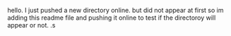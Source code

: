 hello. I just pushed a new directory online. but did not appear at first so im adding this readme file and pushing it online to test if the directoroy will appear or not. .s